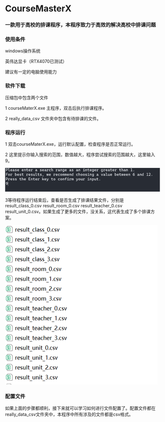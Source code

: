 # CourseMasterX
### 一款用于高校的排课程序，本程序致力于高效的解决高校中排课问题
### 使用条件
windows操作系统

英伟达显卡（RTX4070已测试）

建议有一定的电脑使用能力

### 软件下载
压缩包中包含两个文件

1 courseMaterX.exe 主程序，双击后执行排课程序。

2 really_data_csv 文件夹中包含有待排课的文件。

### 程序运行
1 双击courseMaterX.exe，运行默认配置，检查程序是否正常运行。

2 这里提示你输入搜索的范围，数值越大，程序尝试搜索的范围越大，这里输入9。

![console1](console1.PNG)

3等待程序运行结束后，查看是否生成了排课结果文件，分别是result_class_0.csv result_room_0.csv result_teacher_0.csv result_unit_0.csv。如果生成了更多的文件，没关系，这代表生成了多个排课方案。

![result1](result1.PNG)

### 配置文件
如果上面的步骤都顺利，接下来就可以学习如何进行文件配置了。配置文件都在really_data_csv文件夹中，本程序中所有涉及的文件都是csv格式。